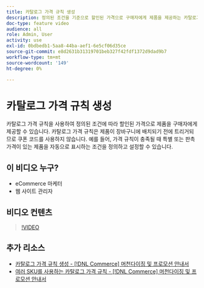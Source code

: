 ```yaml
---
title: 카탈로그 가격 규칙 생성
description: 정의된 조건을 기준으로 할인된 가격으로 구매자에게 제품을 제공하는 카탈로그 가격 규칙을 만드는 방법을 알아봅니다.
doc-type: feature video
audience: all
role: Admin, User
activity: use
exl-id: 0bdbedb1-5aa8-44ba-aef1-6e5cf06d35ce
source-git-commit: e8d2631b31319701beb327f42fdf1372d9dad9b7
workflow-type: tm+mt
source-wordcount: '149'
ht-degree: 0%

---
```


# 카탈로그 가격 규칙 생성

카탈로그 가격 규칙을 사용하여 정의된 조건에 따라 할인된 가격으로 제품을 구매자에게 제공할 수 있습니다. 카탈로그 가격 규칙은 제품이 장바구니에 배치되기 전에 트리거되므로 쿠폰 코드를 사용하지 않습니다. 예를 들어, 가격 규칙이 충족될 때 특별 또는 판촉 가격이 있는 제품을 자동으로 표시하는 조건을 정의하고 설정할 수 있습니다.

## 이 비디오 누구?

- eCommerce 마케터
- 웹 사이트 관리자

## 비디오 컨텐츠

>[!VIDEO](https://video.tv.adobe.com/v/343834?quality=12&learn=on)

## 추가 리소스

- [카탈로그 가격 규칙 생성 - [!DNL Commerce] 머천다이징 및 프로모션 안내서](https://experienceleague.adobe.com/docs/commerce-admin/marketing/promotions/catalog-rules/price-rules-catalog-create.html)
- [여러 SKU를 사용하는 카탈로그 가격 규칙 - [!DNL Commerce] 머천다이징 및 프로모션 안내서](https://experienceleague.adobe.com/docs/commerce-admin/marketing/promotions/catalog-rules/price-rule-multiple-sku.html)
